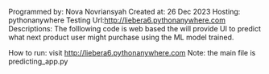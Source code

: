 Programmed by: Nova Novriansyah
Created at: 26 Dec 2023
Hosting: pythonanywhere
Testing Url:http://liebera6.pythonanywhere.com
Descriptions: The folllowing code is web based the will provide UI to predict what next product user might purchase using the ML model trained.

How to run: visit http://liebera6.pythonanywhere.com
Note: the main file is predicting_app.py
